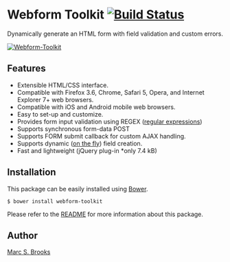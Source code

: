 # Webform Toolkit [<img src="https://travis-ci.org/nuxy/Webform-Toolkit.svg?branch=master" alt="Build Status" />](https://travis-ci.org/nuxy/Webform-Toolkit)

Dynamically generate an HTML form with field validation and custom errors.

[<img src="https://github.com/nuxy/Webform-Toolkit/raw/master/preview.jpg" alt="Webform-Toolkit" />](https://labs.mbrooks.info/demos/Webform-Toolkit)

## Features

- Extensible HTML/CSS interface.
- Compatible with Firefox 3.6, Chrome, Safari 5, Opera, and Internet Explorer 7+ web browsers.
- Compatible with iOS and Android mobile web browsers.
- Easy to set-up and customize.
- Provides form input validation using REGEX ([regular expressions](http://www.regular-expressions.info/reference.html))
- Supports synchronous form-data POST
- Supports FORM submit callback for custom AJAX handling.
- Supports dynamic ([on the fly](https://labs.mbrooks.info/demos/Webform-Toolkit/README.html#methods)) field creation.
- Fast and lightweight (jQuery plug-in *only 7.4 kB)

## Installation

This package can be easily installed using [Bower](http://bower.io).

    $ bower install webform-toolkit

Please refer to the [README](https://labs.mbrooks.info/demos/Webform-Toolkit/README.html) for more information about this package.

## Author

[Marc S. Brooks](https://github.com/nuxy)
